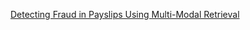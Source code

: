 [Detecting Fraud in Payslips Using Multi-Modal Retrieval](https://levelup.gitconnected.com/enhancing-payslip-fraud-detection-with-multi-modal-llms-a-comprehensive-approach-to-layout-b1b5540c42d9)
